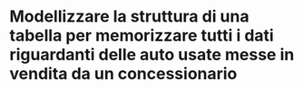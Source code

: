 # Modellizzare la struttura di una tabella per memorizzare tutti i dati riguardanti delle auto usate messe in vendita da un concessionario

